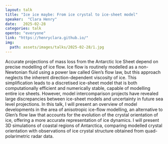 ```yaml
---
layout: talk
title: "Ice ice maybe: From ice crystal to ice-sheet model"
speaker:  "Clara Henry"
date:   2025-02-28
categories: talk
opento: "everyone"
link: "https://henryclara.github.io/"
img:
  path: assets/images/talks/2025-02-28/1.jpg
---
```

Accurate projections of mass loss from the Antarctic Ice Sheet depend on precise modelling of ice flow. Ice flow is routinely modelled as a non-Newtonian fluid using a power law called Glen’s flow law, but this approach neglects the inherent direction-dependent viscosity of ice. This simplification leads to a discretised ice-sheet model that is both computationally efficient and numerically stable, capable of modelling entire ice sheets. However, model intercomparison projects have revealed large discrepancies between ice-sheet models and uncertainty in future sea level projections. In this talk, I will present an overview of model developments in the area of anisotropic ice-flow modelling, an alternative to Glen’s flow law that accounts for the evolution of the crystal orientation of ice, offering a more accurate representation of ice dynamics. I will present 3D simulations of coastal regions of Antarctica, comparing modelled crystal orientation with observations of ice crystal structure obtained from quad-polarimetric radar data.
